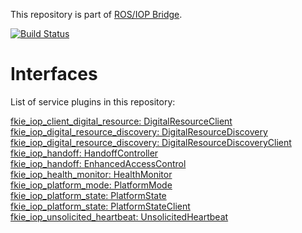 This repository is part of [ROS/IOP Bridge](https://github.com/fkie/iop_core/blob/master/README.md).

[![Build Status](https://travis-ci.org/fkie/iop_platform.svg?branch=master)](https://travis-ci.org/fkie/iop_platform)

# Interfaces

List of service plugins in this repository:

[fkie_iop_client_digital_resource: DigitalResourceClient](fkie_iop_client_digital_resource/README.md)  
[fkie_iop_digital_resource_discovery: DigitalResourceDiscovery](fkie_iop_digital_resource_discovery/README.md)  
[fkie_iop_digital_resource_discovery: DigitalResourceDiscoveryClient](fkie_iop_digital_resource_discovery/README.md#fkie_iop_digital_resource_discovery-digitalresourcediscoveryclient)  
[fkie_iop_handoff: HandoffController](fkie_iop_handoff/README.md)  
[fkie_iop_handoff: EnhancedAccessControl](fkie_iop_handoff/README.md#fkie_iop_handoff-enhancedaccesscontrol)  
[fkie_iop_health_monitor: HealthMonitor](fkie_iop_health_monitor/README.md)  
[fkie_iop_platform_mode: PlatformMode](fkie_iop_platform_mode/README.md)  
[fkie_iop_platform_state: PlatformState](fkie_iop_platform_state/README.md)  
[fkie_iop_platform_state: PlatformStateClient](fkie_iop_platform_state/README.md#fkie_iop_platform_state-platformstateclient)  
[fkie_iop_unsolicited_heartbeat: UnsolicitedHeartbeat](fkie_iop_unsolicited_heartbeat/README.md)  

